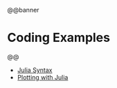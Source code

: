@@banner
# Coding Examples
@@

* [Julia Syntax](/tutorials/julia-basics/)
* [Plotting with Julia](/tutorials/julia-plots/)

